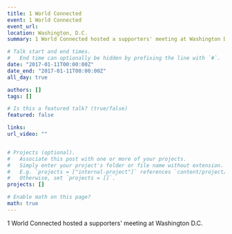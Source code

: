 ```yaml
---
title: 1 World Connected
event: 1 World Connected
event_url: 
location: Washington, D.C.
summary: 1 World Connected hosted a supporters' meeting at Washington D.C. 

# Talk start and end times.
#   End time can optionally be hidden by prefixing the line with `#`.
date: "2017-01-11T00:00:00Z"
date_end: "2017-01-11T00:00:00Z"
all_day: true

authors: []
tags: []

# Is this a featured talk? (true/false)
featured: false

links:
url_video: ""


# Projects (optional).
#   Associate this post with one or more of your projects.
#   Simply enter your project's folder or file name without extension.
#   E.g. `projects = ["internal-project"]` references `content/project/deep-learning/index.md`.
#   Otherwise, set `projects = []`.
projects: []

# Enable math on this page?
math: true
---
```


1 World Connected hosted a supporters' meeting at Washington D.C. 


